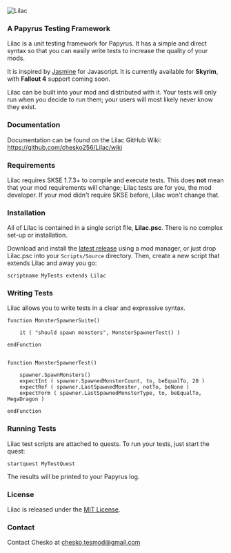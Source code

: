 ![Lilac](http://i.imgur.com/m3MIMw5.png "Lilac")
### A Papyrus Testing Framework

Lilac is a unit testing framework for Papyrus. It has a simple and direct syntax so that you can easily write tests to increase the quality of your mods.

It is inspired by [Jasmine](http://jasmine.github.io) for Javascript. It is currently available for **Skyrim**, with **Fallout 4** support coming soon.

Lilac can be built into your mod and distributed with it. Your tests will only run when you decide to run them; your users will most likely never know they exist.

### Documentation

Documentation can be found on the Lilac GitHub Wiki: https://github.com/chesko256/Lilac/wiki

### Requirements

Lilac requires SKSE 1.7.3+ to compile and execute tests. This does **not** mean that your mod requirements will change; Lilac tests are for you, the mod developer. If your mod didn't require SKSE before, Lilac won't change that.

### Installation
All of Lilac is contained in a single script file, **Lilac.psc**. There is no complex set-up or installation.

Download and install the [latest release](https://github.com/chesko256/Lilac/releases) using a mod manager, or just drop Lilac.psc into your `Scripts/Source` directory. Then, create a new script that extends Lilac and away you go:

    scriptname MyTests extends Lilac

### Writing Tests
Lilac allows you to write tests in a clear and expressive syntax.

    function MonsterSpawnerSuite()

        it ( "should spawn monsters", MonsterSpawnerTest() )

    endFunction


    function MonsterSpawnerTest()

        spawner.SpawnMonsters()
        expectInt ( spawner.SpawnedMonsterCount, to, beEqualTo, 20 )
        expectRef ( spawner.LastSpawnedMonster, notTo, beNone )
        expectForm ( spawner.LastSpawnedMonsterType, to, beEqualTo, MegaDragon )

    endFunction

### Running Tests
Lilac test scripts are attached to quests. To run your tests, just start the quest:
    
    startquest MyTestQuest

The results will be printed to your Papyrus log.

### License
Lilac is released under the [MIT License](https://github.com/chesko256/Lilac/blob/master/MIT.LICENSE).

### Contact
Contact Chesko at chesko.tesmod@gmail.com

